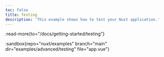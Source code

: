 ```yaml
---
toc: false
title: Testing
description: 'This example shows how to test your Nuxt application.'
---
```


:read-more{to="/docs/getting-started/testing"}

:sandbox{repo="nuxt/examples" branch="main" dir="examples/advanced/testing" file="app.vue"}

